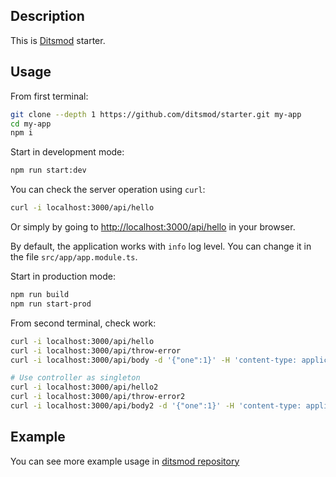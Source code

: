 ## Description

This is [Ditsmod](https://github.com/ditsmod/ditsmod) starter.

## Usage

From first terminal:

```bash
git clone --depth 1 https://github.com/ditsmod/starter.git my-app
cd my-app
npm i
```

Start in development mode:

```bash
npm run start:dev
```

You can check the server operation using `curl`:

```bash
curl -i localhost:3000/api/hello
```

Or simply by going to [http://localhost:3000/api/hello](http://localhost:3000/api/hello) in your browser.

By default, the application works with `info` log level. You can change it in the file `src/app/app.module.ts`.

Start in production mode:

```bash
npm run build
npm run start-prod
```

From second terminal, check work:

```bash
curl -i localhost:3000/api/hello
curl -i localhost:3000/api/throw-error
curl -i localhost:3000/api/body -d '{"one":1}' -H 'content-type: application/json'

# Use controller as singleton
curl -i localhost:3000/api/hello2
curl -i localhost:3000/api/throw-error2
curl -i localhost:3000/api/body2 -d '{"one":1}' -H 'content-type: application/json'
```

## Example

You can see more example usage in [ditsmod repository](https://github.com/ditsmod/ditsmod/tree/main/examples)
